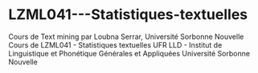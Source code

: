 # LZML041---Statistiques-textuelles
Cours de Text mining par Loubna Serrar,  Université Sorbonne Nouvelle
Cours de LZML041 - Statistiques textuelles
UFR LLD - Institut de Linguistique et Phonétique Générales et Appliquées 
Université Sorbonne Nouvelle
